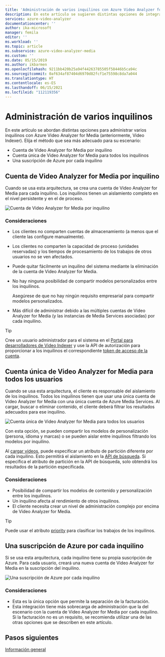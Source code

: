 ```yaml
---
title: 'Administración de varios inquilinos con Azure Video Analyzer for Media (anteriormente, Video Indexer): Azure'
description: En este artículo se sugieren distintas opciones de integración para administrar varios inquilinos con Azure Video Analyzer for Media (anteriormente, Video Indexer).
services: azure-video-analyzer
documentationcenter: ''
author: ika-microsoft
manager: femila
editor: ''
ms.workload: ''
ms.topic: article
ms.subservice: azure-video-analyzer-media
ms.custom: ''
ms.date: 05/15/2019
ms.author: ikbarmen
ms.openlocfilehash: 9211bb420b25a94f44263785505f58446b5ca94c
ms.sourcegitcommit: 0af634af87404d6970d82fcf1e75598c8da7a044
ms.translationtype: HT
ms.contentlocale: es-ES
ms.lasthandoff: 06/15/2021
ms.locfileid: "112119356"
---
```

# <a name="manage-multiple-tenants"></a>Administración de varios inquilinos

En este artículo se abordan distintas opciones para administrar varios inquilinos con Azure Video Analyzer for Media (anteriormente, Video Indexer). Elija el método que sea más adecuado para su escenario:

* Cuenta de Video Analyzer for Media por inquilino
* Cuenta única de Video Analyzer for Media para todos los inquilinos
* Una suscripción de Azure por cada inquilino

## <a name="video-analyzer-for-media-account-per-tenant"></a>Cuenta de Video Analyzer for Media por inquilino

Cuando se usa esta arquitectura, se crea una cuenta de Video Analyzer for Media para cada inquilino. Los inquilinos tienen un aislamiento completo en el nivel persistente y en el de proceso.  

![Cuenta de Video Analyzer for Media por inquilino](./media/manage-multiple-tenants/video-indexer-account-per-tenant.png)

### <a name="considerations"></a>Consideraciones

* Los clientes no comparten cuentas de almacenamiento (a menos que el cliente las configure manualmente).
* Los clientes no comparten la capacidad de proceso (unidades reservadas) y los tiempos de procesamiento de los trabajos de otros usuarios no se ven afectados.
* Puede quitar fácilmente un inquilino del sistema mediante la eliminación de la cuenta de Video Analyzer for Media.
* No hay ninguna posibilidad de compartir modelos personalizados entre los inquilinos.

    Asegúrese de que no hay ningún requisito empresarial para compartir modelos personalizados.
* Más difícil de administrar debido a las múltiples cuentas de Video Analyzer for Media (y las instancias de Media Services asociadas) por cada inquilino.

> [!TIP]
> Cree un usuario administrador para el sistema en el [Portal para desarrolladores de Video Indexer](https://api-portal.videoindexer.ai/) y use la API de autorización para proporcionar a los inquilinos el correspondiente [token de acceso de la cuenta](https://api-portal.videoindexer.ai/api-details#api=Operations&operation=Get-Account-Access-Token).

## <a name="single-video-analyzer-for-media-account-for-all-users"></a>Cuenta única de Video Analyzer for Media para todos los usuarios

Cuando se usa esta arquitectura, el cliente es responsable del aislamiento de los inquilinos. Todos los inquilinos tienen que usar una única cuenta de Video Analyzer for Media con una única cuenta de Azure Media Services. Al cargar, buscar o eliminar contenido, el cliente deberá filtrar los resultados adecuados para ese inquilino.

![Cuenta única de Video Analyzer for Media para todos los usuarios](./media/manage-multiple-tenants/single-video-indexer-account-for-all-users.png)

Con esta opción, se pueden compartir los modelos de personalización (persona, idioma y marcas) o se pueden aislar entre inquilinos filtrando los modelos por inquilino.

Al [cargar vídeos](https://api-portal.videoindexer.ai/api-details#api=Operations&operation=Upload-Video), puede especificar un atributo de partición diferente por cada inquilino. Esto permitirá el aislamiento en la [API de búsqueda](https://api-portal.videoindexer.ai/api-details#api=Operations&operation=Search-Videos). Si especifica el atributo de partición en la API de búsqueda, solo obtendrá los resultados de la partición especificada. 

### <a name="considerations"></a>Consideraciones

* Posibilidad de compartir los modelos de contenido y personalización entre los inquilinos.
* Un inquilino afecta al rendimiento de otros inquilinos.
* El cliente necesita crear un nivel de administración complejo por encima de Video Analyzer for Media.

> [!TIP]
> Puede usar el atributo [priority](upload-index-videos.md) para clasificar los trabajos de los inquilinos.

## <a name="azure-subscription-per-tenant"></a>Una suscripción de Azure por cada inquilino 

Si se usa esta arquitectura, cada inquilino tiene su propia suscripción de Azure. Para cada usuario, creará una nueva cuenta de Video Analyzer for Media en la suscripción del inquilino.

![Una suscripción de Azure por cada inquilino](./media/manage-multiple-tenants/azure-subscription-per-tenant.png)

### <a name="considerations"></a>Consideraciones

* Esta es la única opción que permite la separación de la facturación.
* Esta integración tiene más sobrecarga de administración que la del escenario con la cuenta de Video Analyzer for Media por cada inquilino. Si la facturación no es un requisito, se recomienda utilizar una de las otras opciones que se describen en este artículo.

## <a name="next-steps"></a>Pasos siguientes

[Información general](video-indexer-overview.md)
